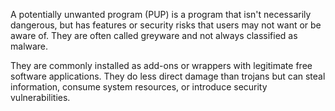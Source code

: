 A potentially unwanted program (PUP) is a program that isn't necessarily dangerous, but has features or security risks that users may not want or be aware of. They are often called greyware and not always classified as malware.

They are commonly installed as add-ons or wrappers with legitimate free software applications. They do less direct damage than trojans but can steal information, consume system resources, or introduce security vulnerabilities.